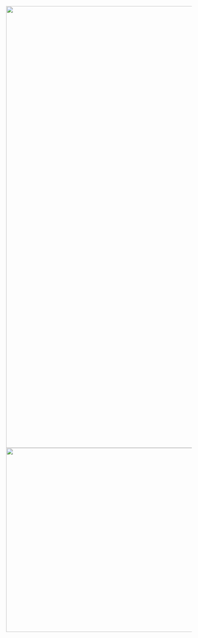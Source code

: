 <img src="https://user-images.githubusercontent.com/65691094/129464881-1fad0da1-412e-440f-bca6-6bd2c2ee3c6e.png" width = "1200"/>
<img src="https://user-images.githubusercontent.com/65691094/129465116-acb5758e-2e3e-417a-993b-b31306fd0b6f.png" width = "1200" height = "500"/>

